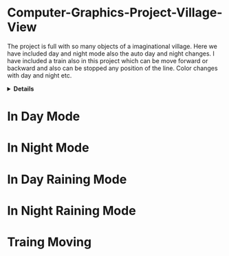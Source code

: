 # Computer-Graphics-Project-Village-View
The project is full with so many objects of a imaginational village. Here we have included day and night mode also the auto day and night changes. I have included a train also in this project which can be move forward or backward and also can be stopped any position of the line. Color changes with day and night etc.
<details>
<summary>
<b>Details</b>
</summary>
<pre>
The project is full with so many objects of a imaginational village.<br>Here we have included day and night mode also the auto day and night changes.<br>I have included a train also in this project which can be move forward or backward <br>and also can be stopped any position of the line.<br>Color changes with day and night etc.<br>
</pre>
</details>

<h1>In Day Mode</h1>

<h1>In Night Mode</h1>

<h1>In Day Raining Mode</h1>

<h1>In Night Raining Mode</h1>

<h1>Traing Moving</h1>
